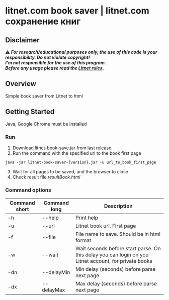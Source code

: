 litnet.com book saver | litnet.com сохранение книг
=================
## Disclaimer

:warning: ***For research/educational purposes only, the use of this code is your responsibility. Do not violate copyright!***<br>
***I'm not responsible for the use of this program.<br>***
***Before any usage please read the [Litnet rules](https://litnet.com/).***

## Overview
Simple book saver from Litnet to html

## Getting Started
Java, Google Chrome must be installed
### Run
1. Download litnet-book-save.jar from [last release](https://github.com/Romancha/litnet-book-saver/releases). <br>
2. Run the command with the specified url to the book first page
```
java -jar litnet-book-saver-{version}.jar -u url_to_book_first_page
```
3. Wait for all pages to be saved, and the browser to close
4. Check result file *resultBook.html*
### Command options
|Command short|Command long|Description|
|---|---|---|
|-h|--help|Print help|
|-u|--url <arg>|Litnet book url. First page|
|-f|--file <arg>|File name to save. Should be in html format|
|-w|--wait <arg>| Wait seconds before start parse. On this delay you can login on you Litnet account, for private books|
|-dn|--delayMin <arg>|Min delay (seconds) before parse next page|
|-dx|--delayMax <arg>|Max delay (seconds) before parse next page|

